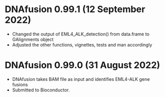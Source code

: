 # DNAfusion 0.99.1 (12 September 2022)
* Changed the output of EML4_ALK_detection() from data.frame to GAlignments
object
* Adjusted the other functions, vignettes, tests and man accordingly

# DNAfusion 0.99.0 (31 August 2022)
* DNAfusion takes BAM file as input and identifies EML4-ALK gene fusions
* Submitted to Bioconductor.
